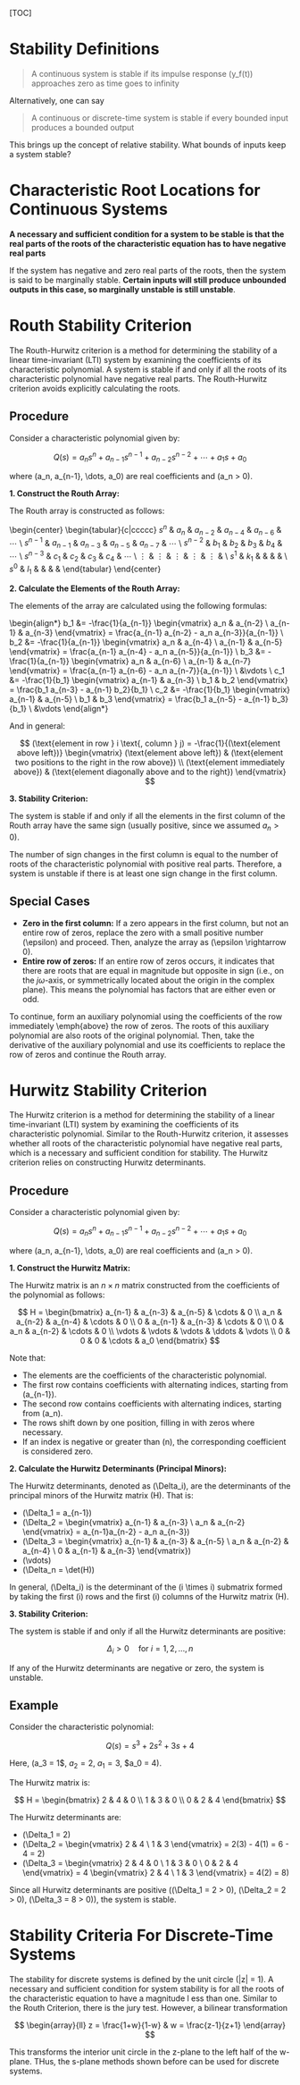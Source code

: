 [TOC]

# Stability Definitions
> A continuous system is stable if its impulse response \(y_f(t)\) approaches zero as time goes to infinity

Alternatively, one can say

> A continuous or discrete-time system is stable if every bounded input produces a bounded output

This brings up the concept of relative stability. What bounds of inputs keep a system stable?

# Characteristic Root Locations for Continuous Systems
**A necessary and sufficient condition for a system to be stable is that the real parts of the roots of the characteristic equation has to have negative real parts**

If the system has negative and zero real parts of the roots, then the system is said to be marginally stable. **Certain inputs will still produce unbounded outputs in this case, so marginally unstable is still unstable**.

# Routh Stability Criterion
The Routh-Hurwitz criterion is a method for determining the stability of a linear time-invariant (LTI) system by examining the coefficients of its characteristic polynomial.  A system is stable if and only if all the roots of its characteristic polynomial have negative real parts.  The Routh-Hurwitz criterion avoids explicitly calculating the roots.

## Procedure

Consider a characteristic polynomial given by:

$$
Q(s) = a_n s^n + a_{n-1} s^{n-1} + a_{n-2} s^{n-2} + \cdots + a_1 s + a_0
$$

where \(a_n, a_{n-1}, \dots, a_0\) are real coefficients and \(a_n > 0\).

**1. Construct the Routh Array:**

The Routh array is constructed as follows:

\begin{center}
\begin{tabular}{c|ccccc}
$s^n$     & $a_n$     & $a_{n-2}$ & $a_{n-4}$ & $a_{n-6}$ & $\cdots$ \\
$s^{n-1}$ & $a_{n-1}$ & $a_{n-3}$ & $a_{n-5}$ & $a_{n-7}$ & $\cdots$ \\
$s^{n-2}$ & $b_1$     & $b_2$     & $b_3$     & $b_4$     & $\cdots$ \\
$s^{n-3}$ & $c_1$     & $c_2$     & $c_3$     & $c_4$     & $\cdots$ \\
$\vdots$  & $\vdots$  & $\vdots$  & $\vdots$  & $\vdots$  &         \\
$s^1$     & $k_1$     &           &           &           &         \\
$s^0$     & $l_1$     &           &           &           &
\end{tabular}
\end{center}

**2. Calculate the Elements of the Routh Array:**

The elements of the array are calculated using the following formulas:

\begin{align*}
b_1 &= -\frac{1}{a_{n-1}} \begin{vmatrix} a_n     & a_{n-2} \\ a_{n-1} & a_{n-3} \end{vmatrix} = \frac{a_{n-1} a_{n-2} - a_n a_{n-3}}{a_{n-1}} \\
b_2 &= -\frac{1}{a_{n-1}} \begin{vmatrix} a_n     & a_{n-4} \\ a_{n-1} & a_{n-5} \end{vmatrix} = \frac{a_{n-1} a_{n-4} - a_n a_{n-5}}{a_{n-1}} \\
b_3 &= -\frac{1}{a_{n-1}} \begin{vmatrix} a_n     & a_{n-6} \\ a_{n-1} & a_{n-7} \end{vmatrix} = \frac{a_{n-1} a_{n-6} - a_n a_{n-7}}{a_{n-1}} \\
&\vdots \\
c_1 &= -\frac{1}{b_1} \begin{vmatrix} a_{n-1} & a_{n-3} \\ b_1     & b_2     \end{vmatrix} = \frac{b_1 a_{n-3} - a_{n-1} b_2}{b_1} \\
c_2 &= -\frac{1}{b_1} \begin{vmatrix} a_{n-1} & a_{n-5} \\ b_1     & b_3     \end{vmatrix} = \frac{b_1 a_{n-5} - a_{n-1} b_3}{b_1} \\
&\vdots
\end{align*}

And in general:

$$
(\text{element in row } i \text{, column } j) = -\frac{1}{(\text{element above left})} \begin{vmatrix} (\text{element above left}) & (\text{element two positions to the right in the row above}) \\ (\text{element immediately above}) & (\text{element diagonally above and to the right}) \end{vmatrix}
$$

**3. Stability Criterion:**

The system is stable if and only if all the elements in the first column of the Routh array have the same sign (usually positive, since we assumed $a_n > 0$).

The number of sign changes in the first column is equal to the number of roots of the characteristic polynomial with positive real parts.  Therefore, a system is unstable if there is at least one sign change in the first column.

## Special Cases

- **Zero in the first column:** If a zero appears in the first column, but not an entire row of zeros, replace the zero with a small positive number \(\epsilon\) and proceed. Then, analyze the array as \(\epsilon \rightarrow 0\).
- **Entire row of zeros:** If an entire row of zeros occurs, it indicates that there are roots that are equal in magnitude but opposite in sign (i.e., on the $j\omega$-axis, or symmetrically located about the origin in the complex plane).  This means the polynomial has factors that are either even or odd.

To continue, form an auxiliary polynomial using the coefficients of the row immediately \emph{above} the row of zeros. The roots of this auxiliary polynomial are also roots of the original polynomial.  Then, take the derivative of the auxiliary polynomial and use its coefficients to replace the row of zeros and continue the Routh array.

# Hurwitz Stability Criterion

The Hurwitz criterion is a method for determining the stability of a linear time-invariant (LTI) system by examining the coefficients of its characteristic polynomial. Similar to the Routh-Hurwitz criterion, it assesses whether all roots of the characteristic polynomial have negative real parts, which is a necessary and sufficient condition for stability. The Hurwitz criterion relies on constructing Hurwitz determinants.

## Procedure

Consider a characteristic polynomial given by:

$$
Q(s) = a_n s^n + a_{n-1} s^{n-1} + a_{n-2} s^{n-2} + \cdots + a_1 s + a_0
$$

where \(a_n, a_{n-1}, \dots, a_0\) are real coefficients and \(a_n > 0\).

**1. Construct the Hurwitz Matrix:**

The Hurwitz matrix is an $n \times n$ matrix constructed from the coefficients of the polynomial as follows:

$$
H = \begin{bmatrix}
a_{n-1} & a_{n-3} & a_{n-5} & \cdots & 0 \\
a_n     & a_{n-2} & a_{n-4} & \cdots & 0 \\
0       & a_{n-1} & a_{n-3} & \cdots & 0 \\
0       & a_n     & a_{n-2} & \cdots & 0 \\
\vdots  & \vdots  & \vdots  & \ddots & \vdots \\
0       & 0       & 0       & \cdots & a_0
\end{bmatrix}
$$

Note that:

*   The elements are the coefficients of the characteristic polynomial.
*   The first row contains coefficients with alternating indices, starting from \(a_{n-1}\).
*   The second row contains coefficients with alternating indices, starting from \(a_n\).
*   The rows shift down by one position, filling in with zeros where necessary.
*   If an index is negative or greater than \(n\), the corresponding coefficient is considered zero.

**2. Calculate the Hurwitz Determinants (Principal Minors):**

The Hurwitz determinants, denoted as \(\Delta_i\), are the determinants of the principal minors of the Hurwitz matrix \(H\).  That is:

*   \(\Delta_1 = a_{n-1}\)
*   \(\Delta_2 = \begin{vmatrix} a_{n-1} & a_{n-3} \\ a_n & a_{n-2} \end{vmatrix} = a_{n-1}a_{n-2} - a_n a_{n-3}\)
*   \(\Delta_3 = \begin{vmatrix} a_{n-1} & a_{n-3} & a_{n-5} \\ a_n & a_{n-2} & a_{n-4} \\ 0 & a_{n-1} & a_{n-3} \end{vmatrix}\)
*   \(\vdots\)
*   \(\Delta_n = \det(H)\)

In general, \(\Delta_i\) is the determinant of the \(i \times i\) submatrix formed by taking the first \(i\) rows and the first \(i\) columns of the Hurwitz matrix \(H\).

**3. Stability Criterion:**

The system is stable if and only if all the Hurwitz determinants are positive:

$$
\Delta_i > 0 \quad \text{for } i = 1, 2, \dots, n
$$

If any of the Hurwitz determinants are negative or zero, the system is unstable.

## Example

Consider the characteristic polynomial:

$$
Q(s) = s^3 + 2s^2 + 3s + 4
$$

Here, \(a_3 = 1$, $a_2 = 2$, $a_1 = 3$, $a_0 = 4\).

The Hurwitz matrix is:

$$
H = \begin{bmatrix}
2 & 4 & 0 \\
1 & 3 & 0 \\
0 & 2 & 4
\end{bmatrix}
$$

The Hurwitz determinants are:

*   \(\Delta_1 = 2\)
*   \(\Delta_2 = \begin{vmatrix} 2 & 4 \\ 1 & 3 \end{vmatrix} = 2(3) - 4(1) = 6 - 4 = 2\)
*   \(\Delta_3 = \begin{vmatrix} 2 & 4 & 0 \\ 1 & 3 & 0 \\ 0 & 2 & 4 \end{vmatrix} = 4 \begin{vmatrix} 2 & 4 \\ 1 & 3 \end{vmatrix} = 4(2) = 8\)

Since all Hurwitz determinants are positive (\(\Delta_1 = 2 > 0\), \(\Delta_2 = 2 > 0\), \(\Delta_3 = 8 > 0\)), the system is stable.

# Stability Criteria For Discrete-Time Systems
The stability for discrete systems is defined by the unit circle \(|z| = 1\).  A necessary and sufficient condition for system stability is for all the roots of the characteristic equation to have a magnitude l ess than one. Similar to the Routh Criterion, there is the jury test. However, a bilinear transformation

$$
\begin{array}{ll}
z = \frac{1+w}{1-w} & w = \frac{z-1}{z+1}
\end{array}
$$

This transforms the interior unit circle in the z-plane to the left half of the w-plane. THus, the s-plane methods shown before can be used for discrete systems.



